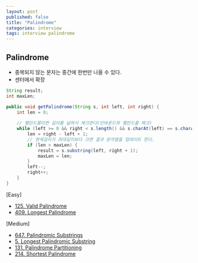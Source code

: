 ```yaml
---
layout: post
published: false
title: "Palindrome"
categories: interview
tags: interview palindrome
---
```


## Palindrome
- 중복되지 않는 문자는 중간에 한번만 나올 수 있다.
- 센터에서 확장

```java
String result;
int maxLen;

public void getPalindrome(String s, int left, int right) {
    int len = 0;
    
    // 팰린드롬이면 길이를 넓혀서 체크한다(인바운드와 팰린드롬 체크)
    while (left >= 0 && right < s.length() && s.charAt(left) == s.charAt(right)) {
        len = right - left + 1;
        // 현재길이가 최대길이보다 크면 결과 문자열을 업데이트 한다.
        if (len > maxLen) {
            result = s.substring(left, right + 1);
            maxLen = len;
        }
        left--;
        right++;
    }
}
```

[Easy]
- [125. Valid Palindrome](https://leetcode.com/problems/valid-palindrome/)
- [409. Longest Palindrome](https://leetcode.com/problems/longest-palindrome/)

[Medium]
- [647. Palindromic Substrings](https://leetcode.com/problems/palindromic-substrings/)
- [5. Longest Palindromic Substring](https://leetcode.com/problems/longest-palindromic-substring)
- [131. Palindrome Partitioning](https://leetcode.com/problems/palindrome-partitioning/)
- [214. Shortest Palindrome](https://leetcode.com/problems/shortest-palindrome/)